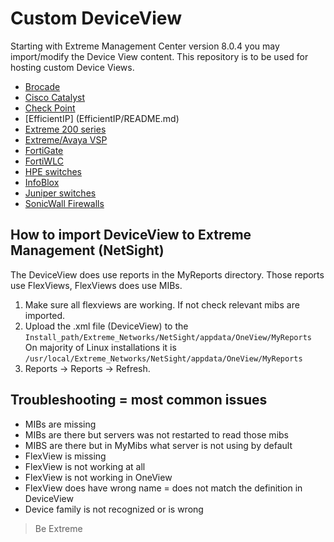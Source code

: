 # Custom DeviceView

Starting with Extreme Management Center version 8.0.4 you may import/modify the Device View content. This repository is to be used for hosting custom Device Views. 

* [Brocade](Brocade/README.md)
* [Cisco Catalyst](Cisco/README.md)
* [Check Point](CheckPoint/README.md)
* [EfficientIP] (EfficientIP/README.md)
* [Extreme 200 series](FastPath/README.md)
* [Extreme/Avaya VSP](VOSS/README.md)
* [FortiGate](FortiGate/README.md)
* [FortiWLC](FortiWLC/README.md)
* [HPE switches](Aruba-HP/README.md)
* [InfoBlox](InfoBlox/README.md)
* [Juniper switches](Juniper/README.md)
* [SonicWall Firewalls](SonicWall/README.md)



## How to import DeviceView to Extreme Management (NetSight)
The DeviceView does use reports in the MyReports directory. Those reports use FlexViews, FlexViews does use MIBs.

1. Make sure all flexviews are working. If not check relevant mibs are imported.
2. Upload the .xml file (DeviceView) to the `Install_path/Extreme_Networks/NetSight/appdata/OneView/MyReports`
   On majority of Linux installations it is `/usr/local/Extreme_Networks/NetSight/appdata/OneView/MyReports`
3. Reports -> Reports -> Refresh.

## Troubleshooting = most common issues
* MIBs are missing
* MIBs are there but servers was not restarted to read those mibs
* MIBS are there but in MyMibs what server is not using by default
* FlexView is missing
* FlexView is not working at all
* FlexView is not working in OneView 
* FlexView does have wrong name = does not match the definition in DeviceView
* Device family is not recognized or is wrong

>Be Extreme
